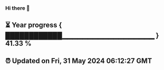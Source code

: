 ### Hi there 👋
⏳ Year progress { ████████████▁▁▁▁▁▁▁▁▁▁▁▁▁▁▁▁▁▁ } 41.33 %
---
⏰ Updated on Fri, 31 May 2024 06:12:27 GMT
---
